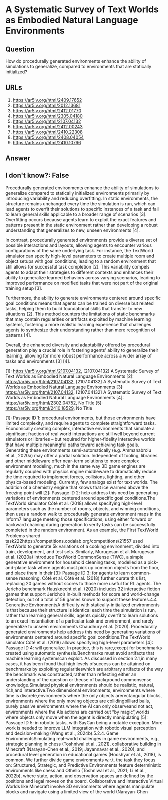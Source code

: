 # A Systematic Survey of Text Worlds as Embodied Natural Language Environments

## Question

How do procedurally generated environments enhance the ability of simulations to generalize, compared to environments that are statically initialized?

## URLs

1. https://ar5iv.org/html/2409.17652
2. https://ar5iv.org/html/2012.13681
3. https://ar5iv.org/html/2412.01770
4. https://ar5iv.org/html/2305.04180
5. https://ar5iv.org/html/2107.04132
6. https://ar5iv.org/html/2412.00243
7. https://ar5iv.org/html/2410.22308
8. https://ar5iv.org/html/2408.04054
9. https://ar5iv.org/html/2410.10766

## Answer

## I don't know?: False

Procedurally generated environments enhance the ability of simulations to generalize compared to statically initialized environments primarily by introducing variability and reducing overfitting. In static environments, the structure remains unchanged every time the simulation is run, which can lead agents to overfit their solutions to specific instances of a task and fail to learn general skills applicable to a broader range of scenarios [3]. Overfitting occurs because agents learn to exploit the exact features and patterns present in the static environment rather than developing a robust understanding that generalizes to new, unseen environments [4].

In contrast, procedurally generated environments provide a diverse set of possible interactions and layouts, allowing agents to encounter various configurations of the same underlying task. For instance, the TextWorld simulator can specify high-level parameters to create multiple room and object setups with goal conditions, leading to a random environment that still allows for successful task completion [2]. This variability compels agents to adapt their strategies to different contexts and enhances their ability to generalize learned behaviors across varying scenarios, leading to improved performance on modified tasks that were not part of the original training setup [3].

Furthermore, the ability to generate environments centered around specific goal conditions means that agents can be trained on diverse but related tasks, helping them to build foundational skills that transfer to new situations [2]. This method counters the limitations of static benchmarks that may contain regularities or artifacts exploited by machine learning systems, fostering a more realistic learning experience that challenges agents to synthesize their understanding rather than mere recognition of patterns [4]. 

Overall, the enhanced diversity and adaptability offered by procedural generation play a crucial role in fostering agents' ability to generalize their learning, allowing for more robust performance across a wider array of tasks and environments [3] [4].

[1]: https://ar5iv.org/html/2107.04132, [2107.04132] A Systematic Survey of Text Worlds as Embodied Natural Language Environments
[2]: https://ar5iv.org/html/2107.04132, [2107.04132] A Systematic Survey of Text Worlds as Embodied Natural Language Environments
[3]: https://ar5iv.org/html/2107.04132, [2107.04132] A Systematic Survey of Text Worlds as Embodied Natural Language Environments
[4]: https://ar5iv.org/html/2302.04752, No Title
[5]: https://ar5iv.org/html/2410.18529, No Title

[1]: Passage ID 1: procedural environments, but those environments have limited complexity, and require agents to complete straightforward tasks. Economically creating complex, interactive environments that simulate a significant fraction of real world interactions are still well beyond current simulators or libraries – but required for higher-fidelity interactive worlds that have multiple meaningful paths toward achieving task goals. Generating these environments semi-automatically (e.g. Ammanabrolu et al., 2020a) may offer a partial solution. Independent of tooling, libraries and other middleware offer near-term solutions to more complex environment modeling, much in the same way 3D game engines are regularly coupled with physics engine middleware to dramatically reduce the time required to implement forces, collisions, lighting, and other physics-based modeling. Currently, few analogs exist for text worlds. The addition of a chemistry engine that knows that ice warmed above the freezing point will
[2]: Passage ID 2: help address this need by generating variations of environments centered around specific goal conditions.The TextWorld simulator Côté et al. (2018) allows specifying high-level parameters such as the number of rooms, objects, and winning conditions, then uses a random walk to procedurally generate environment maps in the Inform7 language meeting those specifications, using either forward or backward chaining during generation to verify tasks can be successfully completed in the random environment. As an example, the First TextWorld Problems shared task222https://competitions.codalab.org/competitions/21557 used TextWorld to generate 5k variations of a cooking environment, divided into train, development, and test sets. Similarly, Murugesan et al. Murugesan et al. (2020a) introduce TextWorld CommonSense (TWC), a simple generative environment for household cleaning tasks, modelled as a pick-and-place task where agents must pick up common objects from the floor, and place them in their
[3]: Passage ID 3: for agents to learn common-sense reasoning. Côté et al. Côté et al. (2018) further curate this list, replacing 20 games without scores to those more useful for RL agents. The Jericho benchmark Hausknecht et al. (2020) includes 32 interactive fiction games that support Jericho’s in-built methods for score and world-change detection, out of a total of 56 games known to support these features.4.4 Generative EnvironmentsA difficulty with statically-initialized environments is that because their structure is identical each time the simulation is run, rather than learning general skills, agents quickly overfit to learn solutions to an exact instantiation of a particular task and environment, and rarely generalize to unseen environments Chaudhury et al. (2020). Procedurally generated environments help address this need by generating variations of environments centered around specific goal conditions.The TextWorld simulator Côté et al. (2018) allows specifying high-level parameters
[4]: Passage ID 4: will generalize. In practice, this is rare,except for benchmarks created using automatic synthesis.Benchmarks must avoid artifacts that machine learning systemscan exploit. As discussed in section 2.1,in many cases, it has been found that high levels ofsuccess can be attained on benchmarks by exploiting regularitieswhich are arbitrary artifacts of the way the benchmark was constructed,rather than reflecting either an understanding of the question or theuse of background commonsense knowledge.Simulated physical environments should be realistic, natural, rich,and interactive.Two dimensional environments, environments where time is discrete,environments where the only objects arerectangular blocks, environments where the only moving objects are collidingbilliard balls, purely passive environments where the AI can only observeand not act, environments where the AIs actions are carried out “by magic”,worlds where objects only move when the agent is directly manipulating
[5]: Passage ID 5: in robotic tasks, with SayCan being a notable exception. More work is needed to improve LLM integration with robotic visual perception and decision-making (Wang et al., 2024b).5.2.4. Game EnvironmentsSimulating real-world challenges in game environments, e.g., strategic planning in chess (Toshniwal et al., 2021), collaborative building in Minecraft (Narayan-Chen et al., 2019; Jayannavar et al., 2020), and procedural level generation in educational games (Hooshyar et al., 2018), is common. We further divide game environments w.r.t. the task they focus on: Structured, Strategic, and Predictive Environments feature deterministic environments like chess and Othello (Toshniwal et al., 2021; Li et al., 2022b), where state, action, and observation spaces are defined by the positions and legal moves on the board. Collaborative and Interactive Virtual Worlds like Minecraft involve 3D environments where agents manipulate blocks and navigate using a limited view of the world (Narayan-Chen